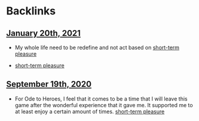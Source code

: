 
# Backlinks
## [January 20th, 2021](<January 20th, 2021.md>)
- My whole life need to be redefine and not act based on [short-term pleasure](<short-term pleasure.md>)

- [short-term pleasure](<short-term pleasure.md>)

## [September 19th, 2020](<September 19th, 2020.md>)
- For Ode to Heroes, I feel that it comes to be a time that I will leave this game after the wonderful experience that it gave me. It supported me to at least enjoy a certain amount of times. [short-term pleasure](<short-term pleasure.md>)

